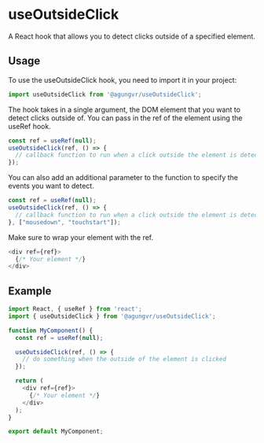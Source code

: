 # useOutsideClick

A React hook that allows you to detect clicks outside of a specified element.

## Usage

To use the useOutsideClick hook, you need to import it in your project:

```ts
import useOutsideClick from '@agungvr/useOutsideClick';
```

The hook takes in a single argument, the DOM element that you want to detect clicks outside of. You can pass in the ref of the element using the useRef hook.

```ts
const ref = useRef(null);
useOutsideClick(ref, () => {
  // callback function to run when a click outside the element is detected
});
```

You can also add an additional parameter to the function to specify the events you want to detect.

```ts
const ref = useRef(null);
useOutsideClick(ref, () => {
  // callback function to run when a click outside the element is detected
}, ["mousedown", "touchstart"]);
```

Make sure to wrap your element with the ref.

```ts
<div ref={ref}>
  {/* Your element */}
</div>
```

## Example

```ts
import React, { useRef } from 'react';
import { useOutsideClick } from '@agungvr/useOutsideClick';

function MyComponent() {
  const ref = useRef(null);

  useOutsideClick(ref, () => {
    // do something when the outside of the element is clicked
  });

  return (
    <div ref={ref}>
      {/* Your element */}
    </div>
  );
}

export default MyComponent;
```